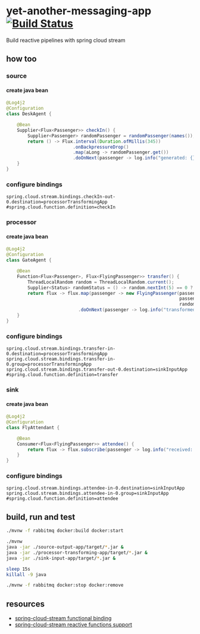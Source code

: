 # yet-another-messaging-app [![Build Status](https://travis-ci.org/daggerok/yet-another-messaging-app.svg?branch=master)](https://travis-ci.org/daggerok/yet-another-messaging-app)
Build reactive pipelines with spring cloud stream

## how too

### source
#### create java bean
```java
@Log4j2
@Configuration
class DeskAgent {

    @Bean
    Supplier<Flux<Passenger>> checkIn() {
        Supplier<Passenger> randomPassenger = randomPassenger(names());
        return () -> Flux.interval(Duration.ofMillis(345))
                         .onBackpressureDrop()
                         .map(aLong -> randomPassenger.get())
                         .doOnNext(passenger -> log.info("generated: {}", passenger));
    }
}
```
### configure bindings
```properties
spring.cloud.stream.bindings.checkIn-out-0.destination=processorTransformingApp
#spring.cloud.function.definition=checkIn
```

### processor
#### create java bean
```java
@Log4j2
@Configuration
class GateAgent {

    @Bean
    Function<Flux<Passenger>, Flux<FlyingPassenger>> transfer() {
        ThreadLocalRandom random = ThreadLocalRandom.current();
        Supplier<Status> randomStatus = () -> random.nextInt(5) == 0 ? Status.PREMIUM : Status.VALUED;
        return flux -> flux.map(passenger -> new FlyingPassenger(passenger.getId(),
                                                                 passenger.getName(),
                                                                 randomStatus.get()))
                           .doOnNext(passenger -> log.info("transformed: {}", passenger));
    }
}
```
### configure bindings
```properties
spring.cloud.stream.bindings.transfer-in-0.destination=processorTransformingApp
spring.cloud.stream.bindings.transfer-in-0.group=processorTransformingApp
spring.cloud.stream.bindings.transfer-out-0.destination=sinkInputApp
#spring.cloud.function.definition=transfer
```

### sink
#### create java bean
```java
@Log4j2
@Configuration
class FlyAttendant {

    @Bean
    Consumer<Flux<FlyingPassenger>> attendee() {
        return flux -> flux.subscribe(passenger -> log.info("received: {}", passenger));
    }
}
```
### configure bindings
```properties
spring.cloud.stream.bindings.attendee-in-0.destination=sinkInputApp
spring.cloud.stream.bindings.attendee-in-0.group=sinkInputApp
#spring.cloud.function.definition=attendee
```

## build, run and test

```bash
./mvnw -f rabbitmq docker:build docker:start

./mvnw
java -jar ./source-output-app/target/*.jar &
java -jar ./processor-transforming-app/target/*.jar &
java -jar ./sink-input-app/target/*.jar &

sleep 15s
killall -9 java

./mvnw -f rabbitmq docker:stop docker:remove
```

## resources
* [spring-cloud-stream functional binding](https://cloud.spring.io/spring-cloud-static/spring-cloud-stream/current/reference/html/spring-cloud-stream.html#_functional_binding_names)
* [spring-cloud-stream reactive functions support](https://github.com/spring-cloud/spring-cloud-stream/blob/master/docs/src/main/asciidoc/spring-cloud-stream.adoc#reactive-functions-support)
<!--
* [Official Apache Maven documentation](https://maven.apache.org/guides/index.html)
* [Spring Boot Maven Plugin Reference Guide](https://docs.spring.io/spring-boot/docs/2.2.4.RELEASE/maven-plugin/)
* [Spring Configuration Processor](https://docs.spring.io/spring-boot/docs/2.2.4.RELEASE/reference/htmlsingle/#configuration-metadata-annotation-processor)
* [Spring for RabbitMQ](https://docs.spring.io/spring-boot/docs/2.2.4.RELEASE/reference/htmlsingle/#boot-features-amqp)
* [Messaging with RabbitMQ](https://spring.io/guides/gs/messaging-rabbitmq/)
-->
